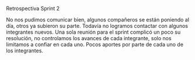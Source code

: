 Retrospectiva Sprint 2

No nos pudimos comunicar bien, algunos compañeros se están poniendo al día, otros ya subieron su parte. Todavía no logramos contactar con algunos integrantes nuevos.
Una sola reunión para el sprint complicó un poco su resolución, no controlamos los avances de cada integrante, solo nos limitamos a confiar en cada uno. 
Pocos aportes por parte de cada uno de los integrantes.
